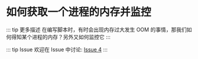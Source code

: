 # 如何获取一个进程的内存并监控

::: tip 更多描述 
 在编写脚本时，有时会出现内存过大发生 OOM 的事情，那我们如何得知某个进程的内存？另外又如何监控它 
:::

::: tip Issue 
 欢迎在 Issue 中讨论: [Issue 4](https://github.com/shfshanyue/Daily-Question/issues/4) 
:::